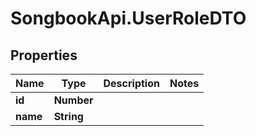 # SongbookApi.UserRoleDTO

## Properties
Name | Type | Description | Notes
------------ | ------------- | ------------- | -------------
**id** | **Number** |  | 
**name** | **String** |  | 


